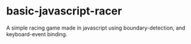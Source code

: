 # basic-javascript-racer
A simple racing game made in javascript using boundary-detection, and keyboard-event binding.
